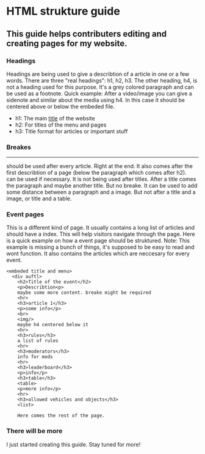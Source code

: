 # HTML strukture guide

## This guide helps contributers editing and creating pages for my website. 

### Headings
Headings are being used to give a describtion of a article in one or a few words. There are three "real headings": h1, h2, h3. 
The other heading, h4, is not a heading used for this purpose. It's a grey colored paragraph and can be used as a footnote. Quick example: After a video/image
you can give a sidenote and similar about the media using h4. In this case it should be centered above or below the embeded file.

- h1: The main [title](https://github.com/Goetterescu/Website/blob/main/Codes/Title%20and%20menu.html) of the website
- h2: For titles of the menu and pages
- h3: Title format for articles or important stuff

### Breakes
<hr> should be used after every article. Right at the end. It also comes after the first describtion of a page (below the paragraph which comes after h2).
<br> can be used if necessary. It is not being used after titles. After a title comes the paragraph and maybe another title. But no breake. 
It can be used to add some distance between a paragraph and a image. But not after a title and a image, or title and a table.

### Event pages
This is a different kind of page. It usually contains a long list of articles and should have a index. This will help visitors navigate through the page.
Here is a quick example on how a event page should be struktured. Note: This example is missing a bunch of things, it's supposed to be easy to read and wont function.
It also contains the articles which are neccesary for every event.

```
<embeded title and menu>
  <div auftl>
    <h2>Title of the event</h2>
    <p>Describtion<p>
    maybe some more content. breake might be required
    <hr>
    <h3>article 1</h3>
    <p>some info</p>
    <br>
    <img/>
    maybe h4 centered below it
    <hr>
    <h3>rules</h3>
    a list of rules
    <hr>
    <h3>moderators</h3>
    info for mods
    <hr>
    <h3>leaderboard</h3>
    <p>info</p>
    <h3>table</h3>
    <table>
    <p>more info</p>
    <hr>
    <h3>allowed vehicles and objects</h3>
    <list>
    
    Here comes the rest of the page.
 ```
    
### There will be more
I just started creating this guide. Stay tuned for more!
    
    
    
    
    
    
